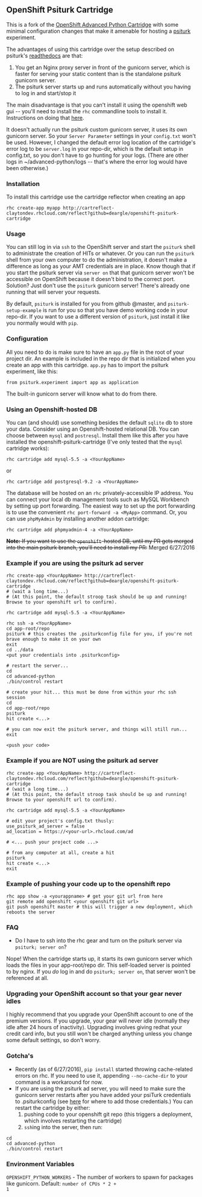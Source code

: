 ## OpenShift Psiturk Cartridge

This is a fork of the [OpenShift Advanced Python Cartridge](https://github.com/gsterjov/openshift-advanced-python-cartridge) with some minimal configuration changes that make it amenable for hosting a [psiturk](https://github.com/NYUCCL/psiTurk) experiment. 

The advantages of using this cartridge over the setup described on psiturk's [readthedocs](http://psiturk.readthedocs.io/en/latest/openshift.html) are that:

1. You get an Nginx proxy server in front of the gunicorn server, which is faster for serving your static content than is the standalone psiturk gunicorn server.
2. The psiturk server starts up and runs automatically without you having to log in and start/stop it

The main disadvantage is that you can't install it using the openshift web gui -- you'll need to install the `rhc` commandline tools to install it. Instructions on doing that [here](https://developers.openshift.com/managing-your-applications/client-tools.html).

It doesn't actually run the psiturk custom gunicorn server, it uses its own gunicorn server. So your `Server Parameter` settings in your `config.txt` won't be used. However, I changed the default error log location of the cartridge's error log to be `server.log` in your repo-dir, which is the default setup in config.txt, so you don't have to go hunting for your logs. (There are other logs in ~/advanced-python/logs -- that's where the error log would have been otherwise.)

### Installation

To install this cartridge use the cartridge reflector when creating an app

	rhc create-app myapp http://cartreflect-claytondev.rhcloud.com/reflect?github=deargle/openshift-psiturk-cartridge

### Usage

You can still log in via `ssh` to the OpenShift server and start the `psiturk` shell to administrate the creation of HITs or whatever. Or you can run the `psiturk` shell from your own computer to do the administration, it doesn't make a difference as long as your AMT credentials are in place. Know though that if you start the psiturk server via `server on` that that gunicorn server won't be accessible on OpenShift because it doesn't bind to the correct port. Solution? Just don't use the `psiturk` gunicorn server! There's already one running that will server your requests. 

By default, `psiturk` is installed for you from github @master, and `psiturk-setup-example` is run for you so that you have demo working code in your repo-dir. If you want to use a different version of `psiturk`, just install it like you normally would with `pip`.

### Configuration

All you need to do is make sure to have an `app.py` file in the root of your project dir. An example is included in the repo dir that is initialized when you create an app with this cartridge. `app.py` has to import the psiturk experiment, like this:

    from psiturk.experiment import app as application

The built-in gunicorn server will know what to do from there.

### Using an Openshift-hosted DB

You can (and should) use something besides the default `sqlite` db to store your data. Consider using an Openshift-hosted relational DB. You can choose between `mysql` and `postresql`. Install them like this after you have installed the openshift-psiturk-cartridge (I've only tested that the `mysql` cartridge works):

    rhc cartridge add mysql-5.5 -a <YourAppName>

or

    rhc cartridge add postgresql-9.2 -a <YourAppName>

The database will be hosted on an `rhc` privately-accessible IP address. You can connect your local db management tools such as MySQL Workbench by setting up port forwarding. The easiest way to set up the port forwarding is to use the convenient `rhc port-forward -a <MyApp>` command. Or, you can use `phpMyAdmin` by installing another addon cartridge:

    rhc cartridge add phpmyadmin-4 -a <YourAppName>

~~**Note:** If you want to use the `openshift`-hosted DB, until my PR gets merged into the main psiturk branch, you'll need to install my PR:~~ Merged 6/27/2016

### Example if you are using the psiturk ad server

    rhc create-app <YourAppName> http://cartreflect-claytondev.rhcloud.com/reflect?github=deargle/openshift-psiturk-cartridge
    # (wait a long time...)
    # (At this point, the default stroop task should be up and running! Browse to your openshift url to confirm).
    
    rhc cartridge add mysql-5.5 -a <YourAppName>
    
    rhc ssh -a <YourAppName>
    cd app-root/repo
    psiturk # this creates the .psiturkconfig file for you, if you're not brave enough to make it on your own
    exit
    cd ../data
    <put your credentials into .psiturkconfig>
    
    # restart the server...
    cd
    cd advanced-python
    ./bin/control restart
    
    # create your hit... this must be done from within your rhc ssh session
    cd
    cd app-root/repo
    psiturk
    hit create <...>
    
    # you can now exit the psiturk server, and things will still run...
    exit
    
    <push your code>
    
### Example if you are NOT using the psiturk ad server

    rhc create-app <YourAppName> http://cartreflect-claytondev.rhcloud.com/reflect?github=deargle/openshift-psiturk-cartridge
    # (wait a long time...)
    # (At this point, the default stroop task should be up and running! Browse to your openshift url to confirm).
    
    rhc cartridge add mysql-5.5 -a <YourAppName>	
    
    # edit your project's config.txt thusly:
    use_psiturk_ad_server = false
    ad_location = https://<your-url>.rhcloud.com/ad 
    
    # <... push your project code ...>
    
    # from any computer at all, create a hit
    psiturk
    hit create <...>
    exit
    
### Example of pushing your code up to the openshift repo

    rhc app show -a <yourappname> # get your git url from here
    git remote add openshift <your openshift git url>
    git push openshift master # this will trigger a new deployment, which reboots the server
    
    
### FAQ

* Do I have to ssh into the rhc gear and turn on the psiturk server via `psiturk; server on`?

Nope! When the cartridge starts up, it starts its own gunicorn server which loads the files in your app-root/repo dir. This self-loaded server is pointed to by nginx. If you *do* log in and do `psiturk; server on`, that server won't be referenced at all.


### Upgrading your OpenShift account so that your gear never idles

I highly recommend that you upgrade your OpenShift account to one of the premium versions. If you upgrade, your gear will never idle (normally they idle after 24 hours of inactivity). Upgrading involves giving redhat your credit card info, but you still won't be charged anything unless you change some default settings, so don't worry.

### Gotcha's

* Recently (as of 6/27/2016), `pip install` started throwing cache-related errors on rhc. If you need to use it, appending `--no-cache-dir` to your command is a workaround for now.
* If you are using the psiturk ad server, you will need to make sure the gunicorn server restarts after you have added your psiTurk credentials to .psiturkconfig (see [here](http://psiturk.readthedocs.io/en/latest/openshift.html#id1) for where to add those credentials.) You can restart the cartridge by either:
    1. pushing code to your openshift git repo (this triggers a deployment, which involves restarting the cartridge)
    2. `ssh`ing into the server, then run:

```        
cd
cd advanced-python
./bin/control restart
```

### Environment Variables

<code>OPENSHIFT_PYTHON_WORKERS</code> - The number of workers to spawn for packages like gunicorn.
Default: <code>number of CPUs * 2 + 1</code>
